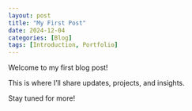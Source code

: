 ```yaml
---
layout: post
title: "My First Post"
date: 2024-12-04
categories: [Blog]
tags: [Introduction, Portfolio]
---
```

Welcome to my first blog post!

This is where I’ll share updates, projects, and insights.

Stay tuned for more!
